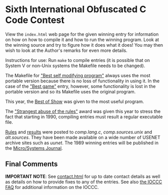 # Sixth International Obfuscated C Code Contest

View the `index.html` web page for the given winning entry for information on how
on how to compile it and how to run the winning program.
Look at the winning source and try to figure how it does what it does!
You may then wish to look at the Author's remarks for even more details.

Instructions for use: Run `make` to compile entries (it is possible that on
System V or non-Unix systems the Makefile needs to be changed).

The Makefile for ["Best self modifying program"](fubar/index.html) always uses
the most portable version because there is no loss of functionality in
using it.  In the case of the ["Best game"](tromp/index.html) entry, however, some
functionality is lost in the portable version and so its Makefile uses
the original program.

This year, the [Best of Show](jar.2/index.html) was given to the most useful program.

The ["Strangest abuse of the rules"](jar.1/index.html) award was given this year
to stress the fact that starting in 1990, compiling entries must result a
regular executable file.

[Rules](rules.txt) and [results](../years.html#1989) were posted to
_comp.lang.c_, _comp.sources.unix_ and
_alt.sources_.  They have been made available on a wide number of USENET
archive sites such as _uunet_.  The 1989 winning entries will be published in the
[Micro/Systems
Journal](https://www.vintage-computer.com/publications.php?microsystemsjournal).


## Final Comments

**IMPORTANT NOTE**: See [contact.html](../contact.html) for up to date contact details
as well as details on how to provide fixes to any of the entries.
See also [the IOCCC FAQ](../faq.html) for additional information on the IOCCC.


<!--

    Copyright © 1984-2024 by Landon Curt Noll. All Rights Reserved.

    You are free to share and adapt this file under the terms of this license:

	Creative Commons Attribution-ShareAlike 4.0 International (CC BY-SA 4.0)

    For more information, see:

	https://creativecommons.org/licenses/by-sa/4.0/

-->
